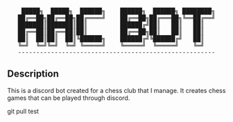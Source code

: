 <div align="center">
<pre>
 █████╗  █████╗  ██████╗    ██████╗  ██████╗ ████████╗
██╔══██╗██╔══██╗██╔════╝    ██╔══██╗██╔═══██╗╚══██╔══╝
███████║███████║██║         ██████╔╝██║   ██║   ██║   
██╔══██║██╔══██║██║         ██╔══██╗██║   ██║   ██║   
██║  ██║██║  ██║╚██████╗    ██████╔╝╚██████╔╝   ██║   
╚═╝  ╚═╝╚═╝  ╚═╝ ╚═════╝    ╚═════╝  ╚═════╝    ╚═╝   
------------------------------------------------------
</pre>
</div>

## Description
This is a discord bot created for a chess club that I manage. It creates chess games that can be played through discord.

git pull test
